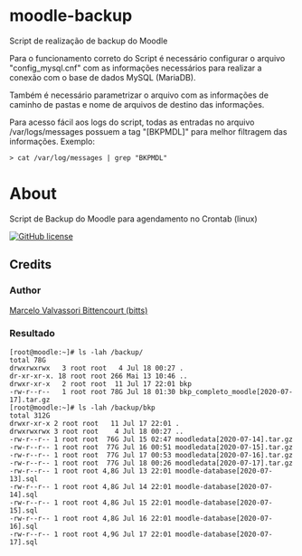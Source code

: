 # moodle-backup
Script de realização de backup do Moodle

Para o funcionamento correto do Script é necessário configurar o arquivo "config_mysql.cnf" com as informações necessários para realizar a conexão com o base de dados MySQL (MariaDB).

Também é necessário parametrizar o arquivo com as informações de caminho de pastas e nome de arquivos de destino das informações.

Para acesso fácil aos logs do script, todas as entradas no arquivo /var/logs/messages possuem a tag "[BKPMDL]" para melhor filtragem das informações.
Exemplo:
```
> cat /var/log/messages | grep "BKPMDL"
```

# About
Script de Backup do Moodle para agendamento no Crontab (linux)

[![GitHub license](https://img.shields.io/apm/l/vim-mode.svg)](LICENSE)

## Credits

### Author
[Marcelo Valvassori Bittencourt (bitts)](https://github.com/bitts)

### Resultado
```
[root@moodle:~]# ls -lah /backup/
total 78G
drwxrwxrwx   3 root root   4 Jul 18 00:27 .
dr-xr-xr-x. 18 root root 266 Mai 13 10:46 ..
drwxr-xr-x   2 root root  11 Jul 17 22:01 bkp
-rw-r--r--   1 root root 78G Jul 18 01:30 bkp_completo_moodle[2020-07-17].tar.gz
[root@moodle:~]# ls -lah /backup/bkp
total 312G
drwxr-xr-x 2 root root   11 Jul 17 22:01 .
drwxrwxrwx 3 root root    4 Jul 18 00:27 ..
-rw-r--r-- 1 root root  76G Jul 15 02:47 moodledata[2020-07-14].tar.gz
-rw-r--r-- 1 root root  77G Jul 16 00:51 moodledata[2020-07-15].tar.gz
-rw-r--r-- 1 root root  77G Jul 17 00:53 moodledata[2020-07-16].tar.gz
-rw-r--r-- 1 root root  77G Jul 18 00:26 moodledata[2020-07-17].tar.gz
-rw-r--r-- 1 root root 4,8G Jul 13 22:01 moodle-database[2020-07-13].sql
-rw-r--r-- 1 root root 4,8G Jul 14 22:01 moodle-database[2020-07-14].sql
-rw-r--r-- 1 root root 4,8G Jul 15 22:01 moodle-database[2020-07-15].sql
-rw-r--r-- 1 root root 4,8G Jul 16 22:01 moodle-database[2020-07-16].sql
-rw-r--r-- 1 root root 4,9G Jul 17 22:01 moodle-database[2020-07-17].sql
```
